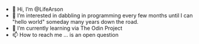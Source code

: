 - 👋 Hi, I’m @LifeArson
- 👀 I’m interested in dabbling in programming every few months until I can "hello world" someday many years down the road.
- 🌱 I’m currently learning via The Odin Project
- 📫 How to reach me ... is an open question

<!---
LifeArson/LifeArson is a ✨ special ✨ repository because its `README.md` (this file) appears on your GitHub profile.
You can click the Preview link to take a look at your changes.
--->
